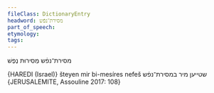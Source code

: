 ```yaml
---
fileClass: DictionaryEntry
headword: מסירת־נפֿש
part_of_speech: 
etymology: 
tags: 
---
```

מסירת־נפֿש
מְסִירוּת נֶפֶשׁ

{HAREDI (Israel)}
šteyen mir bi-mesíres nefeš שטייען מיר במסירת־נפֿש {JERUSALEMITE, Assouline 2017: 108}